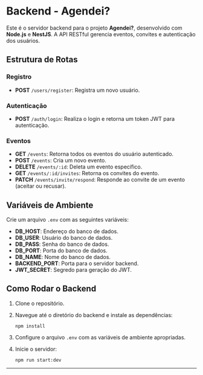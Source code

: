 # Backend - Agendei?

Este é o servidor backend para o projeto **Agendei?**, desenvolvido com **Node.js** e **NestJS**. A API RESTful gerencia eventos, convites e autenticação dos usuários.

## Estrutura de Rotas

### Registro

- **POST** `/users/register`: Registra um novo usuário.

### Autenticação

- **POST** `/auth/login`: Realiza o login e retorna um token JWT para autenticação.

### Eventos

- **GET** `/events`: Retorna todos os eventos do usuário autenticado.
- **POST** `/events`: Cria um novo evento.
- **DELETE** `/events/:id`: Deleta um evento específico.
- **GET** `/events/:id/invites`: Retorna os convites do evento.
- **PATCH** `/events/invite/respond`: Responde ao convite de um evento (aceitar ou recusar).

## Variáveis de Ambiente

Crie um arquivo `.env` com as seguintes variáveis:

- **DB_HOST**: Endereço do banco de dados.
- **DB_USER**: Usuário do banco de dados.
- **DB_PASS**: Senha do banco de dados.
- **DB_PORT**: Porta do banco de dados.
- **DB_NAME**: Nome do banco de dados.
- **BACKEND_PORT**: Porta para o servidor backend.
- **JWT_SECRET**: Segredo para geração do JWT.

## Como Rodar o Backend

1. Clone o repositório.
2. Navegue até o diretório do backend e instale as dependências:

   ```npm install```

3. Configure o arquivo `.env` com as variáveis de ambiente apropriadas.
4. Inicie o servidor:

   ```npm run start:dev```

---

